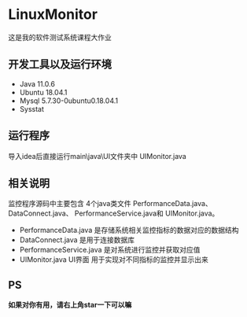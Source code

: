 # LinuxMonitor
这是我的软件测试系统课程大作业

## 	开发工具以及运行环境
- Java 11.0.6
- Ubuntu 18.04.1
- Mysql 5.7.30-0ubuntu0.18.04.1
- Sysstat

## 运行程序
导入idea后直接运行main\java\UI文件夹中 UIMonitor.java

## 相关说明
监控程序源码中主要包含 4个java类文件 PerformanceData.java、 DataConnect.java、 PerformanceService.java和
UIMonitor.java。 
- PerformanceData.java 是存储系统相关监控指标的数据对应的数据结构
- DataConnect.java 是用于连接数据库
- PerformanceService.java 是对系统进行监控并获取对应值
- UIMonitor.java UI界面 用于实现对不同指标的监控并显示出来

## PS
**如果对你有用，请右上角star一下可以嘛**
